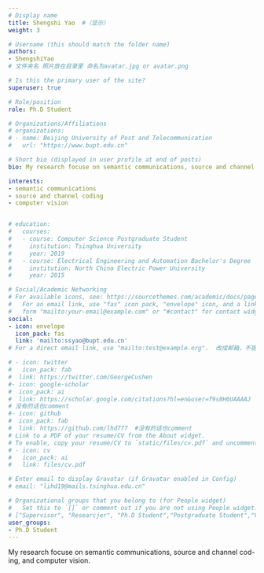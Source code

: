 ```yaml
---
# Display name
title: Shengshi Yao  #（显示）
weight: 3

# Username (this should match the folder name)
authors:
- ShengshiYao   
# 文件夹名 照片放在目录里 命名为avatar.jpg or avatar.png

# Is this the primary user of the site?
superuser: true

# Role/position
role: Ph.D Student

# Organizations/Affiliations
# organizations:
# - name: Beijing University of Post and Telecommunication
#   url: "https://www.bupt.edu.cn"

# Short bio (displayed in user profile at end of posts)
bio: My research focuse on semantic communications, source and channel cod- ing, and computer vision.

interests:
- semantic communications
- source and channel coding
- computer vision


# education:
#   courses:
#   - course: Computer Science Postgraduate Student
#     institution: Tsinghua University
#     year: 2019
#   - course: Electrical Engineering and Automation Bachelor's Degree
#     institution: North China Electric Power University
#     year: 2015

# Social/Academic Networking
# For available icons, see: https://sourcethemes.com/academic/docs/page-builder/#icons
#   For an email link, use "fas" icon pack, "envelope" icon, and a link in the
#   form "mailto:your-email@example.com" or "#contact" for contact widget.
social:
- icon: envelope
  icon_pack: fas
  link: 'mailto:ssyao@bupt.edu.cn'  
# For a direct email link, use "mailto:test@example.org".  改成邮箱，不提供comment这3行

# - icon: twitter
#   icon_pack: fab
#  link: https://twitter.com/GeorgeCushen
#- icon: google-scholar
#  icon_pack: ai
#  link: https://scholar.google.com/citations?hl=en&user=f9s8H6UAAAAJ 
# 没有的话也comment
#- icon: github
#  icon_pack: fab
#  link: https://github.com/lhd777  #没有的话也comment
# Link to a PDF of your resume/CV from the About widget.
# To enable, copy your resume/CV to `static/files/cv.pdf` and uncomment the lines below.
# - icon: cv
#   icon_pack: ai
#   link: files/cv.pdf

# Enter email to display Gravatar (if Gravatar enabled in Config)
# email: "lihd19@mails.tsinghua.edu.cn"

# Organizational groups that you belong to (for People widget)
#   Set this to `[]` or comment out if you are not using People widget.
# ["Supervisor", "Researcjer", "Ph.D Student","Postgraduate Student","Visting Postgraduate Student","Research Intern","Visiting Scholar","Graduated"]  选一个
user_groups:   
- Ph.D Student  
---
```


My research focuse on semantic communications, source and channel cod- ing, and computer vision.
